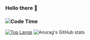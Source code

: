 ### Hello there 👋 
### ![Code Time](https://img.shields.io/endpoint?style=flat&url=https://codetime-api.datreks.com/badge/1524?logoColor=white%26project=%26recentMS=0%26showProject=false)
[![Top Langs](https://github-readme-stats.vercel.app/api/top-langs/?username=FFahrenheit&theme=ayu-mirage)](https://github.com/anuraghazra/github-readme-stats)
![Anurag's GitHub stats](https://github-readme-stats.vercel.app/api?username=FFahrenheit&show_icons=true&theme=ayu-mirage)
